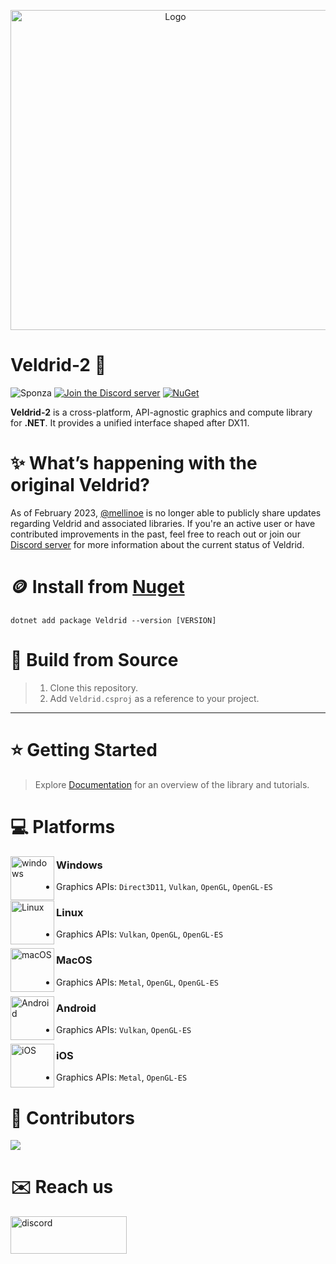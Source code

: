 <p align="center" style="margin-bottom: 0px !important;">
  <img width="512" src="https://github.com/user-attachments/assets/75cb80ab-7d64-41d1-a5ea-e4b25d4a0056" alt="Logo" align="center">
</p>

# Veldrid-2 🚀
![Sponza](https://i.imgur.com/p6juqm9.jpg)
[![Join the Discord server](https://img.shields.io/discord/757148685321895936?label=Veldrid)](https://discord.gg/s5EvvWJ)
[![NuGet](https://img.shields.io/nuget/v/Veldrid.svg)](https://www.nuget.org/packages/Veldrid)

__Veldrid-2__ is a cross-platform, API-agnostic graphics and compute library for **.NET**. It provides a unified interface shaped after DX11.

# ✨ What’s happening with the original Veldrid?
As of February 2023, [@mellinoe](https://github.com/mellinoe) is no longer able to publicly share updates regarding Veldrid and associated libraries.
If you're an active user or have contributed improvements in the past, feel free to reach out or join our [Discord server](https://discord.gg/s5EvvWJ) for more information about the current status of Veldrid.

# 🪙 Install from [Nuget](https://www.nuget.org/packages/Veldrid)
```
dotnet add package Veldrid --version [VERSION]
```

# 📖 Build from Source
> 1. Clone this repository.
> 2. Add `Veldrid.csproj` as a reference to your project.
---

# ⭐ Getting Started
> Explore [Documentation](https://mellinoe.github.io/veldrid-docs/) for an overview of the library and tutorials.

# 💻 Platforms

[<img src="https://github.com/user-attachments/assets/f8b66880-9037-4ba8-acc4-6ea390e1dde9" alt="windows" width="70" height="70" align="left">](https://www.microsoft.com/de-at/windows)
### Windows
- Graphics APIs: `Direct3D11`, `Vulkan`, `OpenGL`, `OpenGL-ES`

[<img src="https://github.com/user-attachments/assets/814ce8c3-5242-47f4-a51b-b185680d38ff" alt="Linux" width="70" height="70" align="left">](https://www.ubuntu.com/)
### Linux
- Graphics APIs: `Vulkan`, `OpenGL`, `OpenGL-ES`

[<img src="https://github.com/user-attachments/assets/99605868-0590-42ce-a72a-f6feb1cabf6e" alt="macOS" width="70" height="70" align="left">](https://www.apple.com/at/macos/sonoma/)
### MacOS
- Graphics APIs: `Metal`, `OpenGL`, `OpenGL-ES`

[<img src="https://github.com/user-attachments/assets/8ec16850-3a1e-42e1-b35e-cf3d3ea32d46" alt="Android" width="70" height="70" align="left">](https://www.apple.com/at/macos/sonoma/)
### Android
- Graphics APIs: `Vulkan`, `OpenGL-ES`

[<img src="https://github.com/user-attachments/assets/a0f33f2f-bd7c-4049-a207-85d3a67bef78" alt="iOS" width="70" height="70" align="left">](https://www.apple.com/at/macos/sonoma/)
### iOS
- Graphics APIs: `Metal`, `OpenGL-ES`

# 🧑 Contributors
<a href="https://github.com/veldrid2/veldrid2/graphs/contributors">
  <img src="https://contrib.rocks/image?repo=veldrid2/veldrid2&max=500&columns=20&anon=1" />
</a>

# ✉️ Reach us
[<img src="https://github.com/MrScautHD/Sparkle/assets/65916181/87b291cd-6506-4fb5-b032-abf3170a28c4" alt="discord" width="186" height="60">](https://discord.gg/s5EvvWJ)
